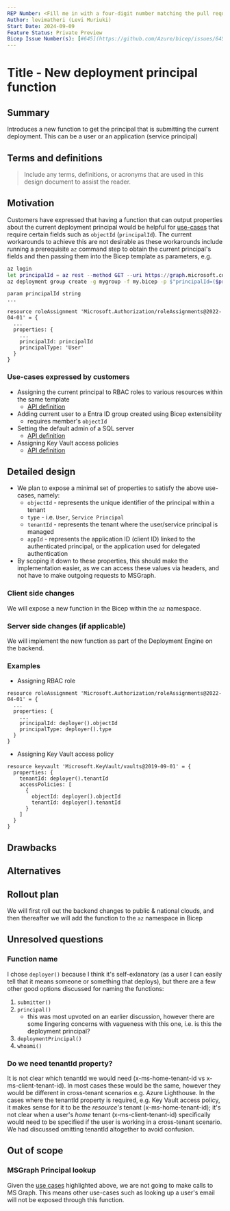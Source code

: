 ```yaml
---
REP Number: <Fill me in with a four-digit number matching the pull request number; Update AFTER PR is approved and BEFORE is merged.>
Author: levimatheri (Levi Muriuki)
Start Date: 2024-09-09
Feature Status: Private Preview
Bicep Issue Number(s): [#645](https://github.com/Azure/bicep/issues/645), [#4959](https://github.com/Azure/bicep/issues/4959), [#9969](https://github.com/Azure/bicep/discussions/9969)
---
```


# Title - New deployment principal function

## Summary

Introduces a new function to get the principal that is submitting the current deployment. This can be a user or an application (service principal)

## Terms and definitions

> Include any terms, definitions, or acronyms that are used in this design document to assist the reader.

## Motivation

Customers have expressed that having a function that can output properties about the current deployment principal would be helpful for [use-cases](#use-cases-expressed-by-customers) that require certain fields such as `objectId` (`principalId`). The current workarounds to achieve this are not desirable as these workarounds include running a prerequisite `az` command step to obtain the current principal's fields and then passing them into the Bicep template as parameters, e.g.

```sh
az login
let principalId = az rest --method GET --uri https://graph.microsoft.com/v1.0/me | from json | get id
az deployment group create -g mygroup -f my.bicep -p $"principalId=($principalId)"
```

```bicep
param principalId string
...

resource roleAssignment 'Microsoft.Authorization/roleAssignments@2022-04-01' = {
  ...
  properties: {
    ...
    principalId: principalId
    principalType: 'User'
  }
}
```

### Use-cases expressed by customers
- Assigning the current principal to RBAC roles to various resources within the same template
    - [API definition](https://learn.microsoft.com/en-us/azure/templates/microsoft.authorization/roleassignments?pivots=deployment-language-bicep)
- Adding current user to a Entra ID group created using Bicep extensibility 
    - requires member's `objectId`
- Setting the default admin of a SQL server
    - [API definition](https://learn.microsoft.com/en-us/azure/templates/microsoft.sql/servers/administrators?pivots=deployment-language-bicep)
- Assigning Key Vault access policies
    - [API definition](https://learn.microsoft.com/en-us/azure/templates/microsoft.keyvault/vaults/accesspolicies?pivots=deployment-language-bicep#accesspolicyentry)

## Detailed design
- We plan to expose a minimal set of properties to satisfy the above use-cases, namely:
    - `objectId` - represents the unique identifier of the principal within a tenant
    - `type` - i.e. `User`, `Service Principal`
    - `tenantId` - represents the tenant where the user/service principal is managed
    - `appId` - represents the application ID (client ID) linked to the authenticated principal, or the application used for delegated authentication
- By scoping it down to these properties, this should make the implementation easier, as we can access these values via headers, and not have to make outgoing requests to MSGraph.

### Client side changes
We will expose a new function in the Bicep within the `az` namespace.
### Server side changes (if applicable)
We will implement the new function as part of the Deployment Engine on the backend.
### Examples

- Assigning RBAC role
```bicep
resource roleAssignment 'Microsoft.Authorization/roleAssignments@2022-04-01' = {
  ...
  properties: {
    ...
    principalId: deployer().objectId
    principalType: deployer().type
  }
}
```

- Assigning Key Vault access policy
```bicep
resource keyvault 'Microsoft.KeyVault/vaults@2019-09-01' = {
  properties: {
    tenantId: deployer().tenantId
    accessPolicies: [
      {
        objectId: deployer().objectId
        tenantId: deployer().tenantId
      }
    ]
  }
}
```

## Drawbacks

## Alternatives

## Rollout plan

We will first roll out the backend changes to public & national clouds, and then thereafter we will add the function to the `az` namespace in Bicep

## Unresolved questions
### Function name
I chose `deployer()` because I think it's self-exlanatory (as a user I can easily tell that it means someone or something that deploys), but there are a few other good options discussed for naming the functions:
1. `submitter()`
1. `principal()`
    - this was most upvoted on an earlier discussion, however there are some lingering concerns with vagueness with this one, i.e. is this the deployment principal?
1. `deploymentPrincipal()`
1. `whoami()`

### Do we need tenantId property?
It is not clear which tenantId we would need (x-ms-home-tenant-id vs x-ms-client-tenant-id). In most cases these would be the same, however they would be different in cross-tenant scenarios e.g. Azure Lighthouse. In the cases where the tenantId property is required, e.g. Key Vault access policy, it makes sense for it to be the _resource's_ tenant (x-ms-home-tenant-id); it's not clear when a user's _home_ tenant (x-ms-client-tenant-id) specifically would need to be specified if the user is working in a cross-tenant scenario.  We had discussed omitting tenantId altogether to avoid confusion.

## Out of scope

### MSGraph Principal lookup
Given the [use cases](#use-cases-expressed-by-customers) highlighted above, we are not going to make calls to MS Graph. This means other use-cases such as looking up a user's email will not be exposed through this function.

